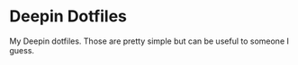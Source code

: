 # Deepin Dotfiles

My Deepin dotfiles. Those are pretty simple but can be useful to someone I guess.


